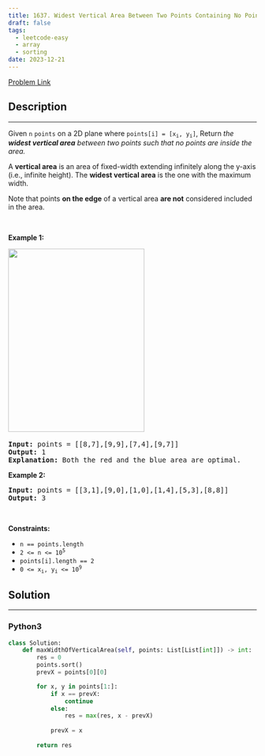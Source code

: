 ```yaml
---
title: 1637. Widest Vertical Area Between Two Points Containing No Points
draft: false
tags: 
  - leetcode-easy
  - array
  - sorting
date: 2023-12-21
---
```


[Problem Link](https://leetcode.com/problems/widest-vertical-area-between-two-points-containing-no-points/)

## Description

---
<p>Given <code>n</code> <code>points</code> on a 2D plane where <code>points[i] = [x<sub>i</sub>, y<sub>i</sub>]</code>, Return<em>&nbsp;the <strong>widest vertical area</strong> between two points such that no points are inside the area.</em></p>

<p>A <strong>vertical area</strong> is an area of fixed-width extending infinitely along the y-axis (i.e., infinite height). The <strong>widest vertical area</strong> is the one with the maximum width.</p>

<p>Note that points <strong>on the edge</strong> of a vertical area <strong>are not</strong> considered included in the area.</p>

<p>&nbsp;</p>
<p><strong class="example">Example 1:</strong></p>
<img alt="" src="https://assets.leetcode.com/uploads/2020/09/19/points3.png" style="width: 276px; height: 371px;" />​
<pre>
<strong>Input:</strong> points = [[8,7],[9,9],[7,4],[9,7]]
<strong>Output:</strong> 1
<strong>Explanation:</strong> Both the red and the blue area are optimal.
</pre>

<p><strong class="example">Example 2:</strong></p>

<pre>
<strong>Input:</strong> points = [[3,1],[9,0],[1,0],[1,4],[5,3],[8,8]]
<strong>Output:</strong> 3
</pre>

<p>&nbsp;</p>
<p><strong>Constraints:</strong></p>

<ul>
	<li><code>n == points.length</code></li>
	<li><code>2 &lt;= n &lt;= 10<sup>5</sup></code></li>
	<li><code>points[i].length == 2</code></li>
	<li><code>0 &lt;= x<sub>i</sub>, y<sub>i</sub>&nbsp;&lt;= 10<sup>9</sup></code></li>
</ul>


## Solution

---
### Python3
``` py title='widest-vertical-area-between-two-points-containing-no-points'
class Solution:
    def maxWidthOfVerticalArea(self, points: List[List[int]]) -> int:
        res = 0
        points.sort()
        prevX = points[0][0]

        for x, y in points[1:]:
            if x == prevX:
                continue
            else:
                res = max(res, x - prevX)
                
            prevX = x
        
        return res
```


